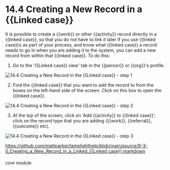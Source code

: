 # 14.4 Creating a New Record in a {{Linked case}}

It is possible to create a {{work}} or other {{activity}} record directly in a {{linked case}}, so that you do not have to link it later
If you use {{linked case}}s as part of your process, and know what {{linked case}} a record needs to go in when you are adding it to the system, you can add a new record from within that {{linked case}}.
To do this:

1. Go to the &#039;{{Linked case}} view&#039; tab in the {{person}} or {{org}}&#039;s profile.

![14.4 Creating a New Record in the {{Linked case}} - step 1](14.4_Creating_a_New_Record_in_the_Case_im_1.png)

2. Find the {{linked case}} that you want to add the record to from the boxes on the left-hand side of the screen.
Click on this box to open the {{linked case}}.

![14.4 Creating a New Record in the {{Linked case}} - step 2](14.4_Creating_a_New_Record_in_the_Case_im_2.png)

3. At the top of the screen, click on &#039;Add {{activity}} to {{linked case}}’, click on the record type that you are adding ({{work}}, {{referral}}, {{outcome}} etc).

![14.4 Creating a New Record in the {{Linked case}} - step 3](14.4_Creating_a_New_Record_in_the_Case_im_3.png)

[https://github.com/mattparker/lamplighthelp/blob/main/source/9-3-0_Creating_a_New_Record_in_a_Linked_{{Linked case}}.markdown](https://github.com/mattparker/lamplighthelp/blob/main/source/9-3-0_Creating_a_New_Record_in_a_Linked_Case.markdown)

###### core module
